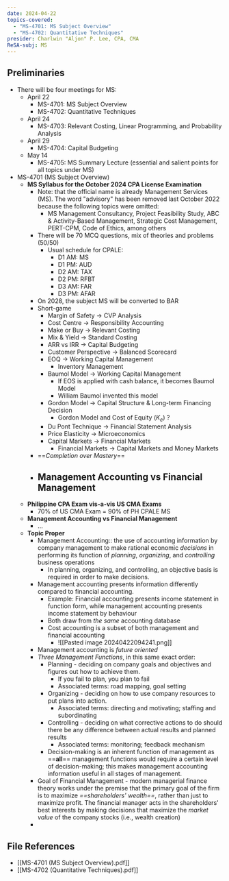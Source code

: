 ```yaml
---
date: 2024-04-22
topics-covered:
  - "MS-4701: MS Subject Overview"
  - "MS-4702: Quantitative Techniques"
presider: Charlwin "Aljon" P. Lee, CPA, CMA
ReSA-subj: MS
---
```

## Preliminaries
- There will be four meetings for MS:
	- April 22
		- MS-4701: MS Subject Overview
		- MS-4702: Quantitative Techniques
	- April 24
		- MS-4703: Relevant Costing, Linear Programming, and Probability Analysis
	- April 29
		- MS-4704: Capital Budgeting
	- May 14
		- MS-4705: MS Summary Lecture (essential and salient points for all topics under MS)
- MS-4701 (MS Subject Overview)
	- **MS Syllabus for the October 2024 CPA License Examination**
		- Note: that the official name is already Management Services (MS). The word "advisory" has been removed last October 2022 because the following topics were omitted:
			- MS Management Consultancy, Project Feasibility Study, ABC & Activity-Based Management, Strategic Cost Management, PERT-CPM, Code of Ethics, among others
		- There will be 70 MCQ questions, mix of theories and problems (50/50)
			- Usual schedule for CPALE:
				- D1 AM: MS
				- D1 PM: AUD
				- D2 AM: TAX
				- D2 PM: RFBT
				- D3 AM: FAR
				- D3 PM: AFAR
		- On 2028, the subject MS will be converted to BAR
		- Short-game
			- Margin of Safety -> CVP Analysis
			- Cost Centre -> Responsibility Accounting
			- Make or Buy -> Relevant Costing
			- Mix & Yield -> Standard Costing
			- ARR vs IRR -> Capital Budgeting
			- Customer Perspective -> Balanced Scorecard
			- EOQ -> Working Capital Management
				- Inventory Management
			- Baumol Model -> Working Capital Management
				- If EOS is applied with cash balance, it becomes Baumol Model
				- William Baumol invented this model
			- Gordon Model -> Capital Structure & Long-term Financing Decision
				- Gordon Model and Cost of Equity ($K_e$) ?
			- Du Pont Technique -> Financial Statement Analysis
			- Price Elasticity -> Microeconomics
			- Capital Markets -> Financial Markets
				- Financial Markets -> Capital Markets and Money Markets
		- ==*Completion over Mastery*==
		- Management Accounting vs Financial Management
			- 
	- **Philippine CPA Exam vis-a-vis US CMA Exams**
		- 70% of US CMA Exam = 90% of PH CPALE MS
	- **Management Accounting vs Financial Management**
		- ...
	- **Topic Proper**
		- Management Accounting:: the use of accounting information by company management to make rational economic *decisions* in performing its function of *planning*, *organizing*, and *controlling* business operations
			- In planning, organizing, and controlling, an objective basis is required in order to make decisions.
		- Management accounting presents information differently compared to financial accounting.
			- Example: Financial accounting presents income statement in function form, while management accounting presents income statement by behaviour
			- Both draw from *the same* accounting database
			- Cost accounting is a subset of both management and financial accounting
				- ![[Pasted image 20240422094241.png]]
		- Management accounting is *future oriented*
		- *Three Management Functions*, in this same exact order:
			- Planning - deciding on company goals and objectives and figures out how to achieve them.
				- If you fail to plan, you plan to fail
				- Associated terms: road mapping, goal setting
			- Organizing - deciding on how to use company resources to put plans into action.
				- Associated terms: directing and motivating; staffing and subordinating
			- Controlling - deciding on what corrective actions to do should there be any difference between actual results and planned results
				- Associated terms: monitoring; feedback mechanism
			- Decision-making is an inherent function of management as ==**all**== management functions would require a certain level of decision-making; this makes management accounting information useful in all stages of management.
		- Goal of Financial Management - modern managerial finance theory works under the premise that the primary goal of the firm is to maximize *==shareholders' wealth==*, rather than just to maximize profit. The financial manager acts in the shareholders' best interests by making decisions that maximize the *market value* of the company stocks (i.e., wealth creation)
		- 

## File References

- [[MS-4701 (MS Subject Overview).pdf]]
- [[MS-4702 (Quantitative Techniques).pdf]]